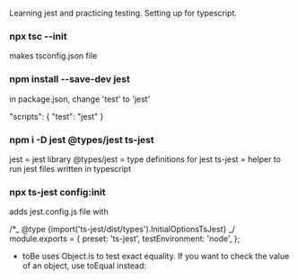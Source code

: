 Learning jest and practicing testing.
Setting up for typescript.

### npx tsc --init

makes tsconfig.json file

### npm install --save-dev jest

in package.json, change 'test' to 'jest'

"scripts": {
"test": "jest"
}

### npm i -D jest @types/jest ts-jest

jest = jest library
@types/jest = type definitions for jest
ts-jest = helper to run jest files written in typescript

### npx ts-jest config:init

adds jest.config.js file with

/\*_ @type {import('ts-jest/dist/types').InitialOptionsTsJest} _/
module.exports = {
preset: 'ts-jest',
testEnvironment: 'node',
};

- toBe uses Object.is to test exact equality. If you want to check the value of an object, use toEqual instead:
